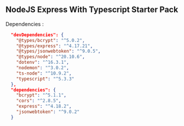 ## NodeJS Express With Typescript Starter Pack

Dependencies :
```json
  "devDependencies": {
    "@types/bcrypt": "^5.0.2",
    "@types/express": "^4.17.21",
    "@types/jsonwebtoken": "^9.0.5",
    "@types/node": "^20.10.6",
    "dotenv": "^16.3.1",
    "nodemon": "^3.0.2",
    "ts-node": "^10.9.2",
    "typescript": "^5.3.3"
  },
  "dependencies": {
    "bcrypt": "^5.1.1",
    "cors": "^2.8.5",
    "express": "^4.18.2",
    "jsonwebtoken": "^9.0.2"
  }
```